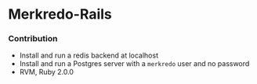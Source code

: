 # Merkredo-Rails

### Contribution

- Install and run a redis backend at localhost
- Install and run a Postgres server with a `merkredo` user and no password
- RVM, Ruby 2.0.0